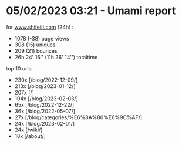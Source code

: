 # 05/02/2023 03:21 - Umami report
for www.shifeiti.com [24h] :

 - 1078 (-38) page views
 - 308 (15) uniques
 - 209 (21) bounces
 - 26h 24' 16'' (11h 36' 14'') totaltime


top 10 urls:
 - 230x [/blog/2022-12-09/]
 - 213x [/blog/2023-01-12/]
 - 207x [/]
 - 104x [/blog/2023-02-03/]
 - 65x [/blog/2022-12-22/]
 - 36x [/blog/2022-05-07/]
 - 27x [/blog/categories/%E6%8A%80%E6%9C%AF/]
 - 24x [/blog/2023-02-01/]
 - 24x [/wiki/]
 - 18x [/about/]


